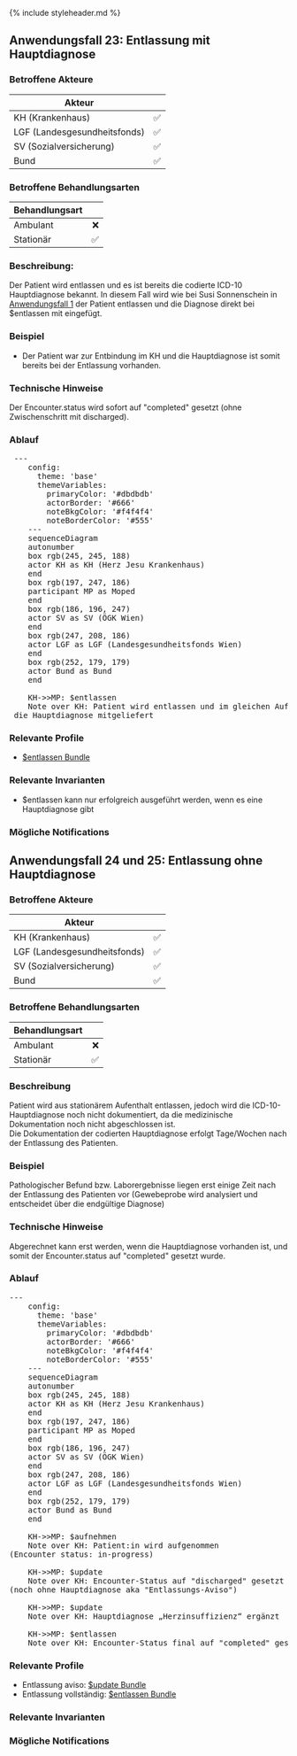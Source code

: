 {% include styleheader.md %}

## Anwendungsfall 23: Entlassung mit Hauptdiagnose

### Betroffene Akteure

| Akteur            |  |
|-------------------|--------------:|
| KH (Krankenhaus)  |      ✅  |
| LGF (Landesgesundheitsfonds) |  ✅  |
| SV (Sozialversicherung)      |  ✅   |
| Bund            |  ✅  |

### Betroffene Behandlungsarten

| Behandlungsart|  |
|-----------|----:|
| Ambulant  |  ❌ |
| Stationär |  ✅ |



### Beschreibung:
Der Patient wird entlassen und es ist bereits die codierte ICD-10 Hauptdiagnose bekannt. In diesem Fall wird wie bei Susi Sonnenschein in [Anwendungsfall 1](AF1.html) der Patient entlassen und die Diagnose direkt bei $entlassen mit eingefügt. 

### Beispiel
- Der Patient war zur Entbindung im KH und die Hauptdiagnose ist somit bereits bei der Entlassung vorhanden.
 
### Technische Hinweise
Der Encounter.status wird sofort auf "completed" gesetzt (ohne Zwischenschritt mit discharged).


### Ablauf 
<pre class="mermaid">
 ---
    config:
      theme: 'base'
      themeVariables:
        primaryColor: '#dbdbdb'         
        actorBorder: '#666'
        noteBkgColor: '#f4f4f4'
        noteBorderColor: '#555'
    ---
    sequenceDiagram
    autonumber
    box rgb(245, 245, 188)
    actor KH as KH (Herz Jesu Krankenhaus)
    end
    box rgb(197, 247, 186)
    participant MP as Moped
    end
    box rgb(186, 196, 247)
    actor SV as SV (ÖGK Wien)
    end
    box rgb(247, 208, 186)
    actor LGF as LGF (Landesgesundheitsfonds Wien)
    end
    box rgb(252, 179, 179) 
    actor Bund as Bund 
    end

    KH->>MP: $entlassen
    Note over KH: Patient wird entlassen und im gleichen Aufruf<br/> die Hauptdiagnose mitgeliefert
</pre>

### Relevante Profile
- [$entlassen Bundle](StructureDefinition-MopedEntlassenBundle.html)

### Relevante Invarianten
- $entlassen kann nur erfolgreich ausgeführt werden, wenn es eine Hauptdiagnose gibt

### Mögliche Notifications


## Anwendungsfall 24 und 25: Entlassung ohne Hauptdiagnose

### Betroffene Akteure

| Akteur            |  |
|-------------------|--------------:|
| KH (Krankenhaus)  |      ✅   |
| LGF (Landesgesundheitsfonds) |  ✅  |
| SV (Sozialversicherung)      |  ✅   |
| Bund            |  ✅   |

### Betroffene Behandlungsarten

| Behandlungsart|  |
|-----------|----:|
| Ambulant  |  ❌ |
| Stationär |  ✅ |


### Beschreibung
Patient wird aus stationärem Aufenthalt entlassen, jedoch wird die ICD-10-Hauptdiagnose noch nicht dokumentiert, da die medizinische Dokumentation noch nicht abgeschlossen ist.  
Die Dokumentation der codierten Hauptdiagnose erfolgt Tage/Wochen nach der Entlassung des Patienten.   

### Beispiel
Pathologischer Befund bzw. Laborergebnisse liegen erst einige Zeit nach der Entlassung des Patienten vor 
(Gewebeprobe wird analysiert und entscheidet über die endgültige Diagnose) 

### Technische Hinweise
Abgerechnet kann erst werden, wenn die Hauptdiagnose vorhanden ist, und somit der Encounter.status auf "completed" gesetzt wurde.

### Ablauf 
<pre class="mermaid">
---
    config:
      theme: 'base'
      themeVariables:
        primaryColor: '#dbdbdb'         
        actorBorder: '#666'
        noteBkgColor: '#f4f4f4'
        noteBorderColor: '#555'
    ---
    sequenceDiagram
    autonumber
    box rgb(245, 245, 188)
    actor KH as KH (Herz Jesu Krankenhaus)
    end
    box rgb(197, 247, 186)
    participant MP as Moped
    end
    box rgb(186, 196, 247)
    actor SV as SV (ÖGK Wien)
    end
    box rgb(247, 208, 186)
    actor LGF as LGF (Landesgesundheitsfonds Wien)
    end
    box rgb(252, 179, 179) 
    actor Bund as Bund 
    end

    KH->>MP: $aufnehmen
    Note over KH: Patient:in wird aufgenommen<br/>(Encounter status: in-progress)

    KH->>MP: $update
    Note over KH: Encounter-Status auf "discharged" gesetzt<br/>(noch ohne Hauptdiagnose aka "Entlassungs-Aviso")

    KH->>MP: $update 
    Note over KH: Hauptdiagnose „Herzinsuffizienz“ ergänzt

    KH->>MP: $entlassen
    Note over KH: Encounter-Status final auf "completed" gesetzt
</pre>

### Relevante Profile
- Entlassung aviso: [$update Bundle](StructureDefinition-MopedUpdateBundleKH.html)
- Entlassung vollständig: [$entlassen Bundle](StructureDefinition-MopedEntlassenBundle.html)

### Relevante Invarianten

### Mögliche Notifications

